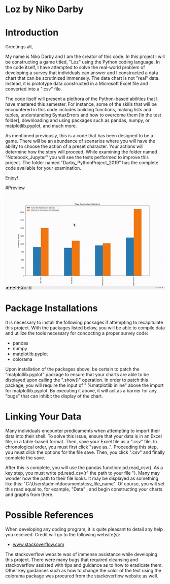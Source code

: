 # Loz by Niko Darby 


# Introduction

Greetings all,

My name is Niko Darby and I am the creator of this code. In this project I will be constructing a game titled, "Loz" using the Python coding language. In the code itself, I have attempted to solve the real-world problem of developing a survey that individuals can answer and I constructed a data chart that can be scrutinized immensely. The data chart is not "real" data. Instead, it is prototype data constructed in a Microsoft Excel file and converted into a ".csv" file. 

The code itself will present a plethora of the Python-based abilities that I have mastered this semester. For instance, some of the skills that will be encountered in this code includes building functions, making lists and tuples, understanding SyntaxErrors and how to overcome them [in the test folder], downloading and using packages such as pandas, numpy, or matplotlib.pyplot, and much more. 

  As mentioned previously, this is a code that has been designed to be a game. There will be an abundance of scenarios where you will have the ability to choose the action of a preset character. Your actions will determine how the story will proceed. While examining the folder named "Notebook_Jupyter" you will see the tests performed to improve this project. The folder named "Darby_PythonProject_2019" has the complete code available for your examination.

Enjoy!

#Preview 

![](figure.gif)

# Package Installations

It is necessary to install the following packages if attempting to recapitulate this project. With the packages listed below, you will be able to compile data and utilize the tools necessary for concocting a proper survey code: 

  - pandas
  - numpy 
  - matplotlib.pyplot
  - colorama
  
Upon installation of the packages above, be certain to patch the "matplotlib.pyplot" package to ensure that your charts are able to be displayed upon calling the ".show()" operation. In order to patch this package, you will require the input of " %matplotlib inline" above the import for matplotlib.pyplot. By executing it above, it will act as a barrier for any "bugs" that can inhibit the display of the chart. 

# Linking Your Data 

Many individuals encounter predicaments when attempting to import their data into their shell. To solve this issue, ensure that your data is in an Excel file, in a table-based format. Then, save your Excel file as a ".csv" file. In chronological order, you must first click "save as..". Proceeding this step, you must click the options for the file save. Then, you click ".csv" and finally complete the save. 

After this is complete, you will use the pandas function: pd.read_csv(). As a key step, you must write pd.read_csv(r" the path to your file "). Many may wonder how the path to their file looks. It may be displayed as something like this: "C:\Users\admin\documents\csv_file_name". Of course, you will set this read equal to, for example, "Data" , and begin constructing your charts and graphs from there. 

# Possible References

When developing any coding program, it is quite pleasant to detail any help you received. Credit will go to the following website(s): 

- www.stackoverflow.com


The stackoverflow website was of immense assistance while developing this project. There were many bugs that required cleansing and stackoverflow assisted with tips and guidance as to how to eradicate them. Other key guidances such as how to change the color of the text using the colorama package was procured from the stackoverflow website as well.
